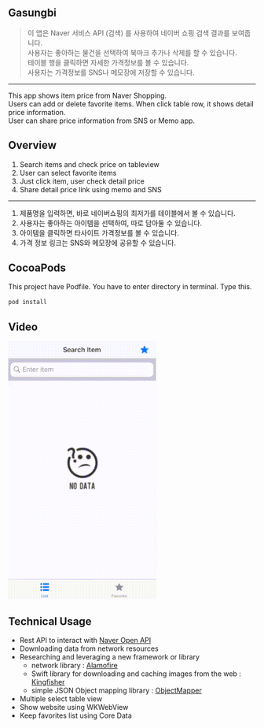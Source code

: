 ## Gasungbi
> 이 앱은 Naver 서비스 API (검색) 를 사용하여 네이버 쇼핑 검색 결과를 보여줍니다.</br> 사용자는 좋아하는 물건을 선택하여 북마크 추가나 삭제를 할 수 있습니다.</br> 테이블 행을 클릭하면 자세한 가격정보를 볼 수 있습니다.</br> 사용자는 가격정보를 SNS나 메모장에 저장할 수 있습니다. 
---
This app shows item price from Naver Shopping.</br> Users can add or delete favorite items.
When click table row, it shows detail price information.</br> User can share price information from SNS or Memo app.

## Overview 
1. Search items and check price on tableview 
2. User can select favorite items
3. Just click item, user check detail price
4. Share detail price link using memo and SNS
---
1) 제품명을 입력하면, 바로 네이버쇼핑의 최저가를 테이블에서 볼 수 있습니다.
2) 사용자는 좋아하는 아이템을 선택하여, 따로 담아둘 수 있습니다.
3) 아이템을 클릭하면 타사이트 가격정보를 볼 수 있습니다.
4) 가격 정보 링크는 SNS와 메모장에 공유할 수 있습니다.

## CocoaPods
This project have Podfile. You have to enter directory in terminal.
Type this.

```ruby
pod install
```

## Video
<p float="left">
  <img src="./video/gasungbi_new.gif"/>
</p>

## Technical Usage
- Rest API to interact with [Naver Open API](https://developers.naver.com/docs/search/shopping/)
- Downloading data from network resources 
- Researching and leveraging a new framework or library  
   * network library : [Alamofire](https://github.com/Alamofire/Alamofire)
   * Swift library for downloading and caching images from the web : [Kingfisher](https://github.com/onevcat/Kingfisher)
   * simple JSON Object mapping library : [ObjectMapper](https://github.com/tristanhimmelman/ObjectMapper)
- Multiple select table view 
- Show website using WKWebView
- Keep favorites list using Core Data 




            
